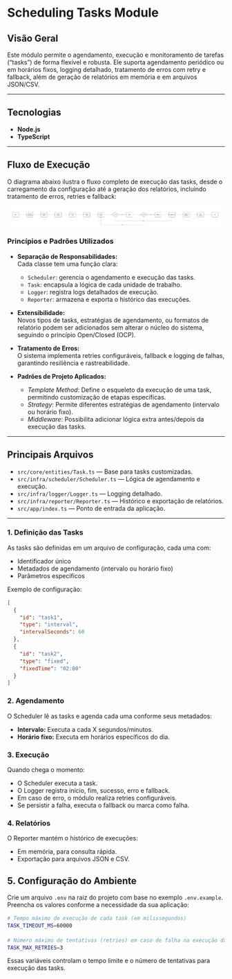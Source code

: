 # Scheduling Tasks Module

## Visão Geral

Este módulo permite o agendamento, execução e monitoramento de tarefas (“tasks”) de forma flexível e robusta. Ele suporta agendamento periódico ou em horários fixos, logging detalhado, tratamento de erros com retry e fallback, além de geração de relatórios em memória e em arquivos JSON/CSV.

---

## Tecnologias

- **Node.js**
- **TypeScript**

---

## Fluxo de Execução

O diagrama abaixo ilustra o fluxo completo de execução das tasks, desde o carregamento da configuração até a geração dos relatórios, incluindo tratamento de erros, retries e fallback:

![Fluxo de Execução](./fluxo-de-execucao.png)

### Princípios e Padrões Utilizados

- **Separação de Responsabilidades:**  
  Cada classe tem uma função clara:

  - `Scheduler`: gerencia o agendamento e execução das tasks.
  - `Task`: encapsula a lógica de cada unidade de trabalho.
  - `Logger`: registra logs detalhados de execução.
  - `Reporter`: armazena e exporta o histórico das execuções.

- **Extensibilidade:**  
  Novos tipos de tasks, estratégias de agendamento, ou formatos de relatório podem ser adicionados sem alterar o núcleo do sistema, seguindo o princípio Open/Closed (OCP).

- **Tratamento de Erros:**  
  O sistema implementa retries configuráveis, fallback e logging de falhas, garantindo resiliência e rastreabilidade.

- **Padrões de Projeto Aplicados:**
  - _Template Method_: Define o esqueleto da execução de uma task, permitindo customização de etapas específicas.
  - _Strategy_: Permite diferentes estratégias de agendamento (intervalo ou horário fixo).
  - _Middleware_: Possibilita adicionar lógica extra antes/depois da execução das tasks.

---

## Principais Arquivos

- `src/core/entities/Task.ts` — Base para tasks customizadas.
- `src/infra/scheduler/Scheduler.ts` — Lógica de agendamento e execução.
- `src/infra/logger/Logger.ts` — Logging detalhado.
- `src/infra/reporter/Reporter.ts` — Histórico e exportação de relatórios.
- `src/app/index.ts` — Ponto de entrada da aplicação.

---

### 1. Definição das Tasks

As tasks são definidas em um arquivo de configuração, cada uma com:

- Identificador único
- Metadados de agendamento (intervalo ou horário fixo)
- Parâmetros específicos

Exemplo de configuração:

```json
[
  {
    "id": "task1",
    "type": "interval",
    "intervalSeconds": 60
  },
  {
    "id": "task2",
    "type": "fixed",
    "fixedTime": "02:00"
  }
]
```

### 2. Agendamento

O Scheduler lê as tasks e agenda cada uma conforme seus metadados:

- **Intervalo:** Executa a cada X segundos/minutos.
- **Horário fixo:** Executa em horários específicos do dia.

### 3. Execução

Quando chega o momento:

- O Scheduler executa a task.
- O Logger registra início, fim, sucesso, erro e fallback.
- Em caso de erro, o módulo realiza retries configuráveis.
- Se persistir a falha, executa o fallback ou marca como falha.

### 4. Relatórios

O Reporter mantém o histórico de execuções:

- Em memória, para consulta rápida.
- Exportação para arquivos JSON e CSV.

## 5. Configuração do Ambiente

Crie um arquivo `.env` na raiz do projeto com base no exemplo `.env.example`.  
Preencha os valores conforme a necessidade da sua aplicação:

```bash
# Tempo máximo de execução de cada task (em milissegundos)
TASK_TIMEOUT_MS=60000

# Número máximo de tentativas (retries) em caso de falha na execução da task
TASK_MAX_RETRIES=3
```

Essas variáveis controlam o tempo limite e o número de tentativas para execução das tasks.
